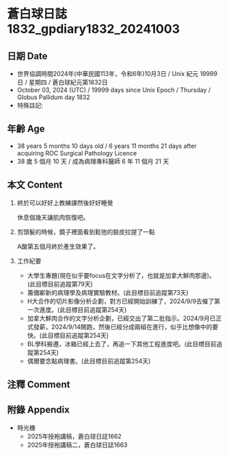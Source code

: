 [_metadata_:encoding]: - "utf-8"
[_metadata_:language]: - "zh-Hant-TW"
[_metadata_:fileformat]: - "markdown"
[_metadata_:MIME_type]: - "text/plain"
[_metadata_:markdown_version]: - "commonmark version 0.30"
[_metadata_:markdown_spec]: - "https://spec.commonmark.org/0.30/"

# 蒼白球日誌1832_gpdiary1832_20241003 #

## 日期 Date ##

* 世界協調時間2024年(中華民國113年，令和6年)10月3日 / Unix 紀元 19999 日 / 星期四 / 蒼白球紀元第1832日
* October 03, 2024 (UTC) / 19999 days since Unix Epoch / Thursday / Globus Pallidum day 1832
* 特殊註記:

## 年齡 Age ##

* 38 years 5 months 10 days old / 6 years 11 months 21 days after acquiring ROC Surgical Pathology Licence
* 38 歲 5 個月 10 天 / 成為病理專科醫師 6 年 11 個月 21 天

## 本文 Content ##

1. 終於可以好好上教練課然後好好睡覺

    休息個幾天讓肌肉恢復吧。

2. 剪頭髮的時候，鏡子裡面看到鬆弛的臉皮拉提了一點

    A酸第五個月終於產生效果了。

3. 工作紀要

    - 大學生專題(現在似乎要focus在文字分析了，也就是加拿大鮮肉那邊)。(此目標目前追蹤第79天)
    - 籌備嶄新的病理學及病理實驗教材。(此目標目前追蹤第73天)
    - H大合作的切片影像分析企劃，對方已經開始訓練了，2024/9/9去催了第一次進度。(此目標目前追蹤第254天)
    - 加拿大鮮肉合作的文字分析企劃，已經交出了第二批指示。2024/9月已正式發薪，2024/9/14開跑，然後已經分成兩組在進行，似乎比想像中的要快。(此目標目前追蹤第254天)
    - BL學科搬遷，冰箱已經上去了，再追一下其他工程進度吧。(此目標目前追蹤第254天)
    - 偶爾要念點病理書。(此目標目前追蹤第254天)

## 注釋 Comment ##


## 附錄 Appendix ##

* 時光機
    - 2025年授袍講稿，蒼白球日誌1662
    - 2025年授袍講稿二，蒼白球日誌1663
